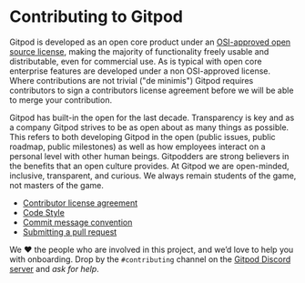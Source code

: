 # Contributing to Gitpod

Gitpod is developed as an open core product under an [OSI-approved open source license](https://github.com/gitpod-io/gitpod), making the majority of functionality freely usable and distributable, even for commercial use. As is typical with open core enterprise features are developed under a non OSI-approved license. Where contributions are not trivial ("de minimis") Gitpod requires contributors to sign a contributors license agreement before we will be able to merge your contribution.

 Gitpod has built-in the open for the last decade. Transparency is key and as a company Gitpod strives to be as open about as many things as possible. This refers to both developing Gitpod in the open (public issues, public roadmap, public milestones) as well as how employees interact on a personal level with other human beings. Gitpodders are strong believers in the benefits that an open culture provides. At Gitpod we are open-minded, inclusive, transparent, and curious. We always remain students of the game, not masters of the game.

 - [Contributor license agreement](https://www.gitpod.io/cla)
 - [Code Style](https://www.gitpod.io/docs/contribute/features-and-patches/code-style)
 - [Commit message convention](https://www.gitpod.io/docs/contribute/features-and-patches/commit-message-convention)
 - [Submitting a pull request](https://www.gitpod.io/docs/contribute/features-and-patches/submitting-a-pull-request)

 We ❤ the people who are involved in this project, and we’d love to help you with onboarding. Drop by the `#contributing` channel on the [Gitpod Discord server](https://www.gitpod.io/chat) and _ask for help_.
